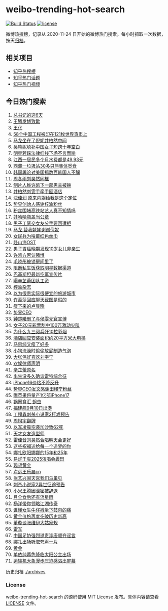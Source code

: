 # weibo-trending-hot-search

[![Build Status](https://github.com/justjavac/weibo-trending-hot-search/workflows/ci/badge.svg?branch=master)](https://github.com/justjavac/weibo-trending-hot-search/actions)
[![license](https://img.shields.io/github/license/justjavac/weibo-trending-hot-search)](https://github.com/justjavac/weibo-trending-hot-search/blob/master/LICENSE)

微博热搜榜，记录从 2020-11-24 日开始的微博热门搜索。每小时抓取一次数据，按天[归档](./archives)。

## 相关项目

- [知乎热搜榜](https://github.com/justjavac/zhihu-trending-top-search)
- [知乎热门话题](https://github.com/justjavac/zhihu-trending-hot-questions)
- [知乎热门视频](https://github.com/justjavac/zhihu-trending-hot-video)

## 今日热门搜索

<!-- BEGIN -->
<!-- 最后更新时间 Tue Sep 09 2025 06:15:00 GMT+0800 (China Standard Time) -->

1. [总书记的这6天](https://s.weibo.com//weibo?q=%23%E6%80%BB%E4%B9%A6%E8%AE%B0%E7%9A%84%E8%BF%996%E5%A4%A9%23&Refer=new_time)
1. [王腾发博致歉](https://s.weibo.com//weibo?q=%E7%8E%8B%E8%85%BE%E5%8F%91%E5%8D%9A%E8%87%B4%E6%AD%89&t=31&band_rank=2&Refer=top)
1. [王化](https://s.weibo.com//weibo?q=%E7%8E%8B%E5%8C%96&t=31&band_rank=4&Refer=top)
1. [58个中国工程被印在121枚世界货币上](https://s.weibo.com//weibo?q=%2358%E4%B8%AA%E4%B8%AD%E5%9B%BD%E5%B7%A5%E7%A8%8B%E8%A2%AB%E5%8D%B0%E5%9C%A8121%E6%9E%9A%E4%B8%96%E7%95%8C%E8%B4%A7%E5%B8%81%E4%B8%8A%23&t=31&band_rank=3&Refer=top)
1. [马龙坐在了倪妮井柏然中间](https://s.weibo.com//weibo?q=%23%E9%A9%AC%E9%BE%99%E5%9D%90%E5%9C%A8%E4%BA%86%E5%80%AA%E5%A6%AE%E4%BA%95%E6%9F%8F%E7%84%B6%E4%B8%AD%E9%97%B4%23&t=31&band_rank=5&Refer=top)
1. [吴艳妮填补中国女子短跨十年空白](https://s.weibo.com//weibo?q=%23%E5%90%B4%E8%89%B3%E5%A6%AE%E5%A1%AB%E8%A1%A5%E4%B8%AD%E5%9B%BD%E5%A5%B3%E5%AD%90%E7%9F%AD%E8%B7%A8%E5%8D%81%E5%B9%B4%E7%A9%BA%E7%99%BD%23&t=31&band_rank=28&Refer=top)
1. [明星若踩法律红线下场不言而喻](https://s.weibo.com//weibo?q=%23%E6%98%8E%E6%98%9F%E8%8B%A5%E8%B8%A9%E6%B3%95%E5%BE%8B%E7%BA%A2%E7%BA%BF%E4%B8%8B%E5%9C%BA%E4%B8%8D%E8%A8%80%E8%80%8C%E5%96%BB%23&t=31&band_rank=11&Refer=top)
1. [江西一居民多个月水费都是49.93元](https://s.weibo.com//weibo?q=%23%E6%B1%9F%E8%A5%BF%E4%B8%80%E5%B1%85%E6%B0%91%E5%A4%9A%E4%B8%AA%E6%9C%88%E6%B0%B4%E8%B4%B9%E9%83%BD%E6%98%AF49.93%E5%85%83%23&t=31&band_rank=24&Refer=top)
1. [西藏一垃圾站30多只熊集体觅食](https://s.weibo.com//weibo?q=%23%E8%A5%BF%E8%97%8F%E4%B8%80%E5%9E%83%E5%9C%BE%E7%AB%9930%E5%A4%9A%E5%8F%AA%E7%86%8A%E9%9B%86%E4%BD%93%E8%A7%85%E9%A3%9F%23&t=31&band_rank=38&Refer=top)
1. [韩国舆论对美国抓数百韩国人不解](https://s.weibo.com//weibo?q=%23%E9%9F%A9%E5%9B%BD%E8%88%86%E8%AE%BA%E5%AF%B9%E7%BE%8E%E5%9B%BD%E6%8A%93%E6%95%B0%E7%99%BE%E9%9F%A9%E5%9B%BD%E4%BA%BA%E4%B8%8D%E8%A7%A3%23&t=31&band_rank=8&Refer=top)
1. [周冬雨刘昊然同框](https://s.weibo.com//weibo?q=%23%E5%91%A8%E5%86%AC%E9%9B%A8%E5%88%98%E6%98%8A%E7%84%B6%E5%90%8C%E6%A1%86%23&t=31&band_rank=7&Refer=top)
1. [制片人称许凯下一部男主被换](https://s.weibo.com//weibo?q=%23%E5%88%B6%E7%89%87%E4%BA%BA%E7%A7%B0%E8%AE%B8%E5%87%AF%E4%B8%8B%E4%B8%80%E9%83%A8%E7%94%B7%E4%B8%BB%E8%A2%AB%E6%8D%A2%23&t=31&band_rank=11&Refer=top)
1. [井柏然刘雯手牵手回酒店](https://s.weibo.com//weibo?q=%23%E4%BA%95%E6%9F%8F%E7%84%B6%E5%88%98%E9%9B%AF%E6%89%8B%E7%89%B5%E6%89%8B%E5%9B%9E%E9%85%92%E5%BA%97%23&t=31&band_rank=12&Refer=top)
1. [沈佳润 原来内娱给我是这个定位](https://s.weibo.com//weibo?q=%E6%B2%88%E4%BD%B3%E6%B6%A6%20%E5%8E%9F%E6%9D%A5%E5%86%85%E5%A8%B1%E7%BB%99%E6%88%91%E6%98%AF%E8%BF%99%E4%B8%AA%E5%AE%9A%E4%BD%8D&t=31&band_rank=26&Refer=top)
1. [势界创始人感谢梓渝粉丝](https://s.weibo.com//weibo?q=%E5%8A%BF%E7%95%8C%E5%88%9B%E5%A7%8B%E4%BA%BA%E6%84%9F%E8%B0%A2%E6%A2%93%E6%B8%9D%E7%B2%89%E4%B8%9D&t=31&band_rank=13&Refer=top)
1. [粉丝围堵高铁站艺人真不知情吗](https://s.weibo.com//weibo?q=%23%E7%B2%89%E4%B8%9D%E5%9B%B4%E5%A0%B5%E9%AB%98%E9%93%81%E7%AB%99%E8%89%BA%E4%BA%BA%E7%9C%9F%E4%B8%8D%E7%9F%A5%E6%83%85%E5%90%97%23&t=31&band_rank=16&Refer=top)
1. [娃哈哈瓶盖当公章](https://s.weibo.com//weibo?q=%23%E5%A8%83%E5%93%88%E5%93%88%E7%93%B6%E7%9B%96%E5%BD%93%E5%85%AC%E7%AB%A0%23&t=31&band_rank=14&Refer=top)
1. [男子工资交女友分手要回遭拒](https://s.weibo.com//weibo?q=%23%E7%94%B7%E5%AD%90%E5%B7%A5%E8%B5%84%E4%BA%A4%E5%A5%B3%E5%8F%8B%E5%88%86%E6%89%8B%E8%A6%81%E5%9B%9E%E9%81%AD%E6%8B%92%23&t=31&band_rank=9&Refer=top)
1. [马龙 替我姥姥谢谢倪妮](https://s.weibo.com//weibo?q=%E9%A9%AC%E9%BE%99%20%E6%9B%BF%E6%88%91%E5%A7%A5%E5%A7%A5%E8%B0%A2%E8%B0%A2%E5%80%AA%E5%A6%AE&t=31&band_rank=10&Refer=top)
1. [女民兵为啥戴红色丝巾](https://s.weibo.com//weibo?q=%23%E5%A5%B3%E6%B0%91%E5%85%B5%E4%B8%BA%E5%95%A5%E6%88%B4%E7%BA%A2%E8%89%B2%E4%B8%9D%E5%B7%BE%23&t=31&band_rank=6&Refer=top)
1. [赴山海OST](https://s.weibo.com//weibo?q=%E8%B5%B4%E5%B1%B1%E6%B5%B7OST&t=31&band_rank=8&Refer=top)
1. [男子胃癌晚期发现10岁女儿非亲生](https://s.weibo.com//weibo?q=%23%E7%94%B7%E5%AD%90%E8%83%83%E7%99%8C%E6%99%9A%E6%9C%9F%E5%8F%91%E7%8E%B010%E5%B2%81%E5%A5%B3%E5%84%BF%E9%9D%9E%E4%BA%B2%E7%94%9F%23&t=31&band_rank=22&Refer=top)
1. [许凯方否认赌博](https://s.weibo.com//weibo?q=%23%E8%AE%B8%E5%87%AF%E6%96%B9%E5%90%A6%E8%AE%A4%E8%B5%8C%E5%8D%9A%23&t=31&band_rank=21&Refer=top)
1. [毛晓彤被锁房间里了](https://s.weibo.com//weibo?q=%E6%AF%9B%E6%99%93%E5%BD%A4%E8%A2%AB%E9%94%81%E6%88%BF%E9%97%B4%E9%87%8C%E4%BA%86&t=31&band_rank=23&Refer=top)
1. [阻断私生饭获取明星数据渠道](https://s.weibo.com//weibo?q=%23%E9%98%BB%E6%96%AD%E7%A7%81%E7%94%9F%E9%A5%AD%E8%8E%B7%E5%8F%96%E6%98%8E%E6%98%9F%E6%95%B0%E6%8D%AE%E6%B8%A0%E9%81%93%23&t=31&band_rank=17&Refer=top)
1. [巴基斯坦最新空军宣传片](https://s.weibo.com//weibo?q=%E5%B7%B4%E5%9F%BA%E6%96%AF%E5%9D%A6%E6%9C%80%E6%96%B0%E7%A9%BA%E5%86%9B%E5%AE%A3%E4%BC%A0%E7%89%87&t=31&band_rank=31&Refer=top)
1. [曝辛芷蕾团队工资](https://s.weibo.com//weibo?q=%23%E6%9B%9D%E8%BE%9B%E8%8A%B7%E8%95%BE%E5%9B%A2%E9%98%9F%E5%B7%A5%E8%B5%84%23&t=31&band_rank=27&Refer=top)
1. [梓渝杂志](https://s.weibo.com//weibo?q=%E6%A2%93%E6%B8%9D%E6%9D%82%E5%BF%97&t=31&band_rank=13&Refer=top)
1. [以为很贵实际很便宜的旅游城市](https://s.weibo.com//weibo?q=%E4%BB%A5%E4%B8%BA%E5%BE%88%E8%B4%B5%E5%AE%9E%E9%99%85%E5%BE%88%E4%BE%BF%E5%AE%9C%E7%9A%84%E6%97%85%E6%B8%B8%E5%9F%8E%E5%B8%82&t=31&band_rank=43&Refer=top)
1. [许荔莎回应聊天截图是假的](https://s.weibo.com//weibo?q=%23%E8%AE%B8%E8%8D%94%E8%8E%8E%E5%9B%9E%E5%BA%94%E8%81%8A%E5%A4%A9%E6%88%AA%E5%9B%BE%E6%98%AF%E5%81%87%E7%9A%84%23&t=31&band_rank=41&Refer=top)
1. [瘦下来的卢昱晓](https://s.weibo.com//weibo?q=%E7%98%A6%E4%B8%8B%E6%9D%A5%E7%9A%84%E5%8D%A2%E6%98%B1%E6%99%93&t=31&band_rank=25&Refer=top)
1. [势界CEO](https://s.weibo.com//weibo?q=%E5%8A%BF%E7%95%8CCEO&t=31&band_rank=20&Refer=top)
1. [钟楚曦删了与侯雯元官宣博](https://s.weibo.com//weibo?q=%23%E9%92%9F%E6%A5%9A%E6%9B%A6%E5%88%A0%E4%BA%86%E4%B8%8E%E4%BE%AF%E9%9B%AF%E5%85%83%E5%AE%98%E5%AE%A3%E5%8D%9A%23&t=31&band_rank=15&Refer=top)
1. [女子20元彩票刮中100万激动尖叫](https://s.weibo.com//weibo?q=%23%E5%A5%B3%E5%AD%9020%E5%85%83%E5%BD%A9%E7%A5%A8%E5%88%AE%E4%B8%AD100%E4%B8%87%E6%BF%80%E5%8A%A8%E5%B0%96%E5%8F%AB%23&t=31&band_rank=29&Refer=top)
1. [为什么九三阅兵歼10拉彩烟](https://s.weibo.com//weibo?q=%E4%B8%BA%E4%BB%80%E4%B9%88%E4%B9%9D%E4%B8%89%E9%98%85%E5%85%B5%E6%AD%BC10%E6%8B%89%E5%BD%A9%E7%83%9F&t=31&band_rank=46&Refer=top)
1. [酒店回应安装面积约20平方米大电梯](https://s.weibo.com//weibo?q=%23%E9%85%92%E5%BA%97%E5%9B%9E%E5%BA%94%E5%AE%89%E8%A3%85%E9%9D%A2%E7%A7%AF%E7%BA%A620%E5%B9%B3%E6%96%B9%E7%B1%B3%E5%A4%A7%E7%94%B5%E6%A2%AF%23&t=31&band_rank=47&Refer=top)
1. [马思纯又瘦了好多](https://s.weibo.com//weibo?q=%E9%A9%AC%E6%80%9D%E7%BA%AF%E5%8F%88%E7%98%A6%E4%BA%86%E5%A5%BD%E5%A4%9A&t=31&band_rank=43&Refer=top)
1. [小狗洗澡时偷偷放屁制造气泡](https://s.weibo.com//weibo?q=%23%E5%B0%8F%E7%8B%97%E6%B4%97%E6%BE%A1%E6%97%B6%E5%81%B7%E5%81%B7%E6%94%BE%E5%B1%81%E5%88%B6%E9%80%A0%E6%B0%94%E6%B3%A1%23&t=31&band_rank=39&Refer=top)
1. [大张伟好喜欢刘宇宁](https://s.weibo.com//weibo?q=%E5%A4%A7%E5%BC%A0%E4%BC%9F%E5%A5%BD%E5%96%9C%E6%AC%A2%E5%88%98%E5%AE%87%E5%AE%81&t=31&band_rank=38&Refer=top)
1. [欢娱律师声明](https://s.weibo.com//weibo?q=%E6%AC%A2%E5%A8%B1%E5%BE%8B%E5%B8%88%E5%A3%B0%E6%98%8E&t=31&band_rank=33&Refer=top)
1. [辛芷蕾原名](https://s.weibo.com//weibo?q=%E8%BE%9B%E8%8A%B7%E8%95%BE%E5%8E%9F%E5%90%8D&t=31&band_rank=32&Refer=top)
1. [出生没多久确诊雷特综合征](https://s.weibo.com//weibo?q=%E5%87%BA%E7%94%9F%E6%B2%A1%E5%A4%9A%E4%B9%85%E7%A1%AE%E8%AF%8A%E9%9B%B7%E7%89%B9%E7%BB%BC%E5%90%88%E5%BE%81&t=31&band_rank=32&Refer=top)
1. [iPhone16价格不降反升](https://s.weibo.com//weibo?q=iPhone16%E4%BB%B7%E6%A0%BC%E4%B8%8D%E9%99%8D%E5%8F%8D%E5%8D%87&t=31&band_rank=44&Refer=top)
1. [势界CEO发文感谢田栩宁粉丝](https://s.weibo.com//weibo?q=%23%E5%8A%BF%E7%95%8CCEO%E5%8F%91%E6%96%87%E6%84%9F%E8%B0%A2%E7%94%B0%E6%A0%A9%E5%AE%81%E7%B2%89%E4%B8%9D%23&t=31&band_rank=28&Refer=top)
1. [曝苹果将量产1亿部iPhone17](https://s.weibo.com//weibo?q=%23%E6%9B%9D%E8%8B%B9%E6%9E%9C%E5%B0%86%E9%87%8F%E4%BA%A71%E4%BA%BF%E9%83%A8iPhone17%23&t=31&band_rank=49&Refer=top)
1. [锅圈食汇 蛆虫](https://s.weibo.com//weibo?q=%E9%94%85%E5%9C%88%E9%A3%9F%E6%B1%87%20%E8%9B%86%E8%99%AB&t=31&band_rank=18&Refer=top)
1. [福建舰9月10日出港](https://s.weibo.com//weibo?q=%23%E7%A6%8F%E5%BB%BA%E8%88%B09%E6%9C%8810%E6%97%A5%E5%87%BA%E6%B8%AF%23&t=31&band_rank=49&Refer=top)
1. [丁程鑫刺杀小说家2打戏预告](https://s.weibo.com//weibo?q=%E4%B8%81%E7%A8%8B%E9%91%AB%E5%88%BA%E6%9D%80%E5%B0%8F%E8%AF%B4%E5%AE%B62%E6%89%93%E6%88%8F%E9%A2%84%E5%91%8A&t=31&band_rank=39&Refer=top)
1. [周柯宇翻牌](https://s.weibo.com//weibo?q=%E5%91%A8%E6%9F%AF%E5%AE%87%E7%BF%BB%E7%89%8C&t=31&band_rank=34&Refer=top)
1. [以军凌晨空袭加沙致62死](https://s.weibo.com//weibo?q=%23%E4%BB%A5%E5%86%9B%E5%87%8C%E6%99%A8%E7%A9%BA%E8%A2%AD%E5%8A%A0%E6%B2%99%E8%87%B462%E6%AD%BB%23&t=31&band_rank=10&Refer=top)
1. [天才女友造型师](https://s.weibo.com//weibo?q=%23%E5%A4%A9%E6%89%8D%E5%A5%B3%E5%8F%8B%E9%80%A0%E5%9E%8B%E5%B8%88%23&t=31&band_rank=35&Refer=top)
1. [雷佳音刘昊然合唱明天会更好](https://s.weibo.com//weibo?q=%23%E9%9B%B7%E4%BD%B3%E9%9F%B3%E5%88%98%E6%98%8A%E7%84%B6%E5%90%88%E5%94%B1%E6%98%8E%E5%A4%A9%E4%BC%9A%E6%9B%B4%E5%A5%BD%23&t=31&band_rank=48&Refer=top)
1. [这些祝福送给每一个追梦的你](https://s.weibo.com//weibo?q=%23%E8%BF%99%E4%BA%9B%E7%A5%9D%E7%A6%8F%E9%80%81%E7%BB%99%E6%AF%8F%E4%B8%80%E4%B8%AA%E8%BF%BD%E6%A2%A6%E7%9A%84%E4%BD%A0%23&t=31&band_rank=30&Refer=top)
1. [娜扎欧阳娜娜的15年和25年](https://s.weibo.com//weibo?q=%23%E5%A8%9C%E6%89%8E%E6%AC%A7%E9%98%B3%E5%A8%9C%E5%A8%9C%E7%9A%8415%E5%B9%B4%E5%92%8C25%E5%B9%B4%23&t=31&band_rank=36&Refer=top)
1. [易烊千玺2025演唱会礐嶨](https://s.weibo.com//weibo?q=%23%E6%98%93%E7%83%8A%E5%8D%83%E7%8E%BA2025%E6%BC%94%E5%94%B1%E4%BC%9A%E7%A4%90%E5%B6%A8%23&t=31&band_rank=49&Refer=top)
1. [现货黄金](https://s.weibo.com//weibo?q=%23%E7%8E%B0%E8%B4%A7%E9%BB%84%E9%87%91%23&t=31&band_rank=49&Refer=top)
1. [卢远王乐晨cp](https://s.weibo.com//weibo?q=%E5%8D%A2%E8%BF%9C%E7%8E%8B%E4%B9%90%E6%99%A8cp&t=31&band_rank=50&Refer=top)
1. [张艺兴闹天宫我们鸟巢见](https://s.weibo.com//weibo?q=%23%E5%BC%A0%E8%89%BA%E5%85%B4%E9%97%B9%E5%A4%A9%E5%AE%AB%E6%88%91%E4%BB%AC%E9%B8%9F%E5%B7%A2%E8%A7%81%23&t=31&band_rank=48&Refer=top)
1. [刺杀小说家2异世征途预告](https://s.weibo.com//weibo?q=%23%E5%88%BA%E6%9D%80%E5%B0%8F%E8%AF%B4%E5%AE%B62%E5%BC%82%E4%B8%96%E5%BE%81%E9%80%94%E9%A2%84%E5%91%8A%23&t=31&band_rank=49&Refer=top)
1. [小米王腾因泄密被辞退](https://s.weibo.com//weibo?q=%23%E5%B0%8F%E7%B1%B3%E7%8E%8B%E8%85%BE%E5%9B%A0%E6%B3%84%E5%AF%86%E8%A2%AB%E8%BE%9E%E9%80%80%23&t=31&band_rank=1&Refer=top)
1. [月全食后还有流星雨](https://s.weibo.com//weibo?q=%23%E6%9C%88%E5%85%A8%E9%A3%9F%E5%90%8E%E8%BF%98%E6%9C%89%E6%B5%81%E6%98%9F%E9%9B%A8%23&t=31&band_rank=36&Refer=top)
1. [杨洋带你领略江湖传奇](https://s.weibo.com//weibo?q=%23%E6%9D%A8%E6%B4%8B%E5%B8%A6%E4%BD%A0%E9%A2%86%E7%95%A5%E6%B1%9F%E6%B9%96%E4%BC%A0%E5%A5%87%23&t=31&band_rank=45&Refer=top)
1. [谁懂女生牛仔裤坐下鼓包的痛](https://s.weibo.com//weibo?q=%E8%B0%81%E6%87%82%E5%A5%B3%E7%94%9F%E7%89%9B%E4%BB%94%E8%A3%A4%E5%9D%90%E4%B8%8B%E9%BC%93%E5%8C%85%E7%9A%84%E7%97%9B&t=31&band_rank=45&Refer=top)
1. [黄金价格再度突破历史新高](https://s.weibo.com//weibo?q=%23%E9%BB%84%E9%87%91%E4%BB%B7%E6%A0%BC%E5%86%8D%E5%BA%A6%E7%AA%81%E7%A0%B4%E5%8E%86%E5%8F%B2%E6%96%B0%E9%AB%98%23&t=31&band_rank=40&Refer=top)
1. [董璇谈张维伊大姑家规](https://s.weibo.com//weibo?q=%23%E8%91%A3%E7%92%87%E8%B0%88%E5%BC%A0%E7%BB%B4%E4%BC%8A%E5%A4%A7%E5%A7%91%E5%AE%B6%E8%A7%84%23&t=31&band_rank=37&Refer=top)
1. [雷军](https://s.weibo.com//weibo?q=%E9%9B%B7%E5%86%9B&t=31&band_rank=4&Refer=top)
1. [中国足协强烈谴责涉唐顺齐谣言](https://s.weibo.com//weibo?q=%23%E4%B8%AD%E5%9B%BD%E8%B6%B3%E5%8D%8F%E5%BC%BA%E7%83%88%E8%B0%B4%E8%B4%A3%E6%B6%89%E5%94%90%E9%A1%BA%E9%BD%90%E8%B0%A3%E8%A8%80%23&t=31&band_rank=19&Refer=top)
1. [娜扎出场听取夸声一片](https://s.weibo.com//weibo?q=%E5%A8%9C%E6%89%8E%E5%87%BA%E5%9C%BA%E5%90%AC%E5%8F%96%E5%A4%B8%E5%A3%B0%E4%B8%80%E7%89%87&t=31&band_rank=41&Refer=top)
1. [黄金](https://s.weibo.com//weibo?q=%E9%BB%84%E9%87%91&t=31&band_rank=42&Refer=top)
1. [单依纯暮色降临太阳公主出场](https://s.weibo.com//weibo?q=%E5%8D%95%E4%BE%9D%E7%BA%AF%E6%9A%AE%E8%89%B2%E9%99%8D%E4%B8%B4%E5%A4%AA%E9%98%B3%E5%85%AC%E4%B8%BB%E5%87%BA%E5%9C%BA&t=31&band_rank=47&Refer=top)
1. [运输机大象漫步压迫感溢出屏幕](https://s.weibo.com//weibo?q=%23%E8%BF%90%E8%BE%93%E6%9C%BA%E5%A4%A7%E8%B1%A1%E6%BC%AB%E6%AD%A5%E5%8E%8B%E8%BF%AB%E6%84%9F%E6%BA%A2%E5%87%BA%E5%B1%8F%E5%B9%95%23&t=31&band_rank=48&Refer=top)

<!-- END -->

历史归档 [./archives](./archives)

### License

[weibo-trending-hot-search](https://github.com/justjavac/weibo-trending-hot-search) 的源码使用 MIT License
发布。具体内容请查看 [LICENSE](./LICENSE) 文件。
